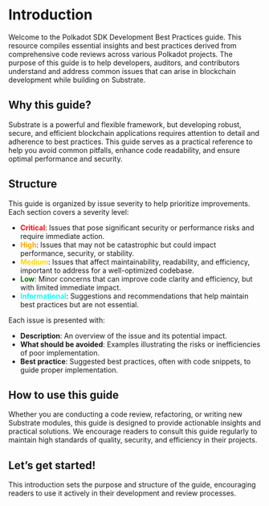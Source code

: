 # Introduction

Welcome to the Polkadot SDK Development Best Practices guide. This resource compiles essential insights and best practices derived from comprehensive code reviews across various Polkadot projects. The purpose of this guide is to help developers, auditors, and contributors understand and address common issues that can arise in blockchain development while building on Substrate.

## Why this guide?

Substrate is a powerful and flexible framework, but developing robust, secure, and efficient blockchain applications requires attention to detail and adherence to best practices. This guide serves as a practical reference to help you avoid common pitfalls, enhance code readability, and ensure optimal performance and security.

## Structure

This guide is organized by issue severity to help prioritize improvements. Each section covers a severity level:

- **<span style="color:red;">Critical</span>**: Issues that pose significant security or performance risks and require immediate action.
- **<span style="color:orange;">High</span>**: Issues that may not be catastrophic but could impact performance, security, or stability.
- **<span style="color:gold;">Medium</span>**: Issues that affect maintainability, readability, and efficiency, important to address for a well-optimized codebase.
- **<span style="color:green;">Low</span>**: Minor concerns that can improve code clarity and efficiency, but with limited immediate impact.
- **<span style="color:cyan;">Informational</span>**: Suggestions and recommendations that help maintain best practices but are not essential.

Each issue is presented with:

- **Description**: An overview of the issue and its potential impact.
- **What should be avoided**: Examples illustrating the risks or inefficiencies of poor implementation.
- **Best practice**: Suggested best practices, often with code snippets, to guide proper implementation.

## How to use this guide

Whether you are conducting a code review, refactoring, or writing new Substrate modules, this guide is designed to provide actionable insights and practical solutions. We encourage readers to consult this guide regularly to maintain high standards of quality, security, and efficiency in their projects.

## Let’s get started!

This introduction sets the purpose and structure of the guide, encouraging readers to use it actively in their
development and review processes.
